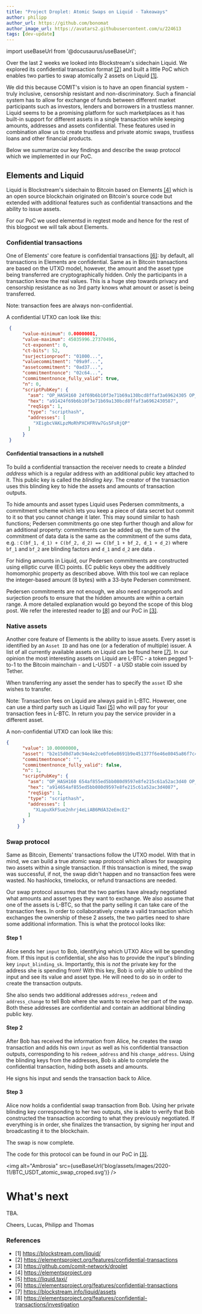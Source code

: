 ```yaml
---
title: "Project Droplet: Atomic Swaps on Liquid - Takeaways"
author: philipp
author_url: https://github.com/bonomat
author_image_url: https://avatars2.githubusercontent.com/u/224613
tags: [dev-update]
---
```


import useBaseUrl from '@docusaurus/useBaseUrl';



Over the last 2 weeks we looked into Blockstream's sidechain Liquid. 
We explored its confidential transaction format [[2]](https://elementsproject.org/features/confidential-transactions) and built a little PoC which enables two parties to swap atomically 2 assets on Liquid [[1]](https://blockstream.com/liquid/). 

<!--truncate-->


We did this because COMIT's vision is to have an open financial system - truly inclusive, censorship resistant and non-discriminatory. 
Such a financial system has to allow for exchange of funds between different market participants such as investors, lenders and borrowers in a trustless manner. 
Liquid seems to be a promising platform for such marketplaces as it has built-in support for different assets in a single transaction while keeping amounts, addresses and assets confidential. 
These features used in combination allow us to create trustless and private atomic swaps, trustless loans and other financial products.

Below we summarize our key findings and describe the swap protocol which we implemented in our PoC.


## Elements and Liquid

Liquid is Blockstream's sidechain to Bitcoin based on Elements [[4]](https://elementsproject.org) which is an open source blockchain originated on Bitcoin's source code but extended with additional features such as confidential transactions and the ability to issue assets.

For our PoC we used elementsd in regtest mode and hence for the rest of this blogpost we will talk about Elements. 

### Confidential transactions

One of Elements' core feature is confidential transactions [[6]](https://elementsproject.org/features/confidential-transactions): by default, all transactions in Elements are confidential. 
Same as in Bitcoin transactions are based on the UTXO model, however, the amount and the asset type being transferred are cryptographically hidden. 
Only the participants in a transaction know the real values. 
This is a huge step towards privacy and censorship resistance as no 3rd party knows what amount or asset is being transferred.

Note: transaction fees are always non-confidential.

A confidential UTXO can look like this:

```json
 {
      "value-minimum": 0.00000001,
      "value-maximum": 45035996.27370496,
      "ct-exponent": 0,
      "ct-bits": 52,
      "surjectionproof": "01000...",
      "valuecommitment": "09a9f...",
      "assetcommitment": "0ad37...",
      "commitmentnonce": "02c64...",
      "commitmentnonce_fully_valid": true,
      "n": 0,
      "scriptPubKey": {
        "asm": "OP_HASH160 24f69b6b10f3e71b69a130bcd8ffaf3a69624305 OP_EQUAL",
        "hex": "a91424f69b6b10f3e71b69a130bcd8ffaf3a6962430587",
        "reqSigs": 1,
        "type": "scripthash",
        "addresses": [
          "XEigbcVAKLpzMoRhPXCHFRVw7Gs5FsRjQP"
        ]
      }
 }

```

#### Confidential transactions in a nutshell

To build a confidential transaction the receiver needs to create a *blinded address* which is a regular address with an additional public key attached to it. This public key is called the *blinding key*. 
The creator of the transaction uses this blinding key to hide the assets and amounts of transaction outputs.

To hide amounts and asset types Liquid uses Pedersen commitments, a commitment scheme which lets you keep a piece of data secret but commit to it so that you cannot change it later. 
This may sound similar to hash functions; Pedersen commitments go one step further though and allow for an additional property: commitments can be added up, the sum of the commitment of data data is the same as the commitment of the sums data, e.g. : `C(bf_1, d_1) + C(bf_2, d_2) == C(bf_1 + bf_2, d_1 + d_2)` where `bf_1` and `bf_2` are blinding factors and `d_1` and `d_2` are data .

For hiding amounts in Liquid, our Pedersen commitments are constructed using elliptic curve (EC) points.
EC public keys obey the additively homomorphic property as described above. 
With this tool we can replace the integer-based amount (8 bytes) with a 33-byte Pedersen commitment.

Pedersen commitments are not enough, we also need rangeproofs and surjection proofs to ensure that the hidden amounts are within a certain range. 
A more detailed explanation would go beyond the scope of this blog post. 
We refer the interested reader to [[8]](https://elementsproject.org/features/confidential-transactions/investigation) and our PoC in [[3]](https://github.com/comit-network/droplet).

### Native assets

Another core feature of Elements is the ability to issue assets. 
Every asset is identified by an `Asset ID` and has one (or a federation of multiple) issuer. 
A list of all currently available assets on Liquid can be found here [[7]](https://blockstream.info/liquid/assets). 
In our opinion the most interesting assets on Liquid are L-BTC - a token pegged 1-to-1 to the Bitcoin mainchain - and L-USDT - a USD stable coin issued by Tether.

When transferring any asset the sender has to specify the `asset` ID she wishes to transfer.

Note: Transaction fees on Liquid are always paid in L-BTC. 
However, one can use a third party such as Liquid Taxi [[5]](https://liquid.taxi/) who will pay for your transaction fees in L-BTC. 
In return you pay the service provider in a different asset.

A non-confidential UTXO can look like this:

```json
{
      "value": 10.00000000,
      "asset": "b2e15d0d7a0c94e4e2ce0fe6e8691b9e451377f6e46e8045a86f7c4b5d4f0f23",
      "commitmentnonce": "",
      "commitmentnonce_fully_valid": false,
      "n": 1,
      "scriptPubKey": {
        "asm": "OP_HASH160 654af855ed5bb080d9597e8fe215c61a52ac3d40 OP_EQUAL",
        "hex": "a914654af855ed5bb080d9597e8fe215c61a52ac3d4087",
        "reqSigs": 1,
        "type": "scripthash",
        "addresses": [
          "XLapuXkFSue2nhrj4eLiAB6MdA32eEmcE2"
        ]
      }
    }

```

### Swap protocol

Same as Bitcoin, Elements' transactions follow the UTXO model. 
With that in mind, we can build a true atomic swap protocol which allows for swapping two assets within a single transaction. 
If this transaction is mined, the swap was successful, if not, the swap didn't happen and no transaction fees were wasted. 
No hashlocks, timelocks, or refund transactions are needed. 

Our swap protocol assumes that the two parties have already negotiated what amounts and asset types they want to exchange. We also assume that one of the assets is L-BTC, so that the party selling it can take care of the transaction fees. 
In order to collaboratively create a valid transaction which exchanges the ownership of these 2 assets, the two parties need to share some additional information. 
This is what the protocol looks like:

#### Step 1 

Alice sends her `input` to Bob, identifying which UTXO Alice will be spending from. 
If this input is confidential, she also has to provide the input's blinding key `input_blinding_sk`. 
Importantly, this is _not_ the private key for the address she is spending from! With this key, Bob is only able to unblind the input and see its value and asset type. 
He will need to do so in order to create the transaction outputs.

She also sends two additional addresses `address_redeem` and `address_change` to tell Bob where she wants to receive her part of the swap. 
Both these addresses are confidential and contain an additional blinding public key.

#### Step 2

After Bob has received the information from Alice, he creates the swap transaction and adds his own `input` as well as his confidential transaction outputs, corresponding to his `redeem_address` and his `change_address`. 
Using the blinding keys from the addresses, Bob is able to complete the confidential transaction, hiding both assets and amounts.

He signs his input and sends the transaction back to Alice.

#### Step 3

Alice now holds a confidential swap transaction from Bob. 
Using her private blinding key corresponding to her two outputs, she is able to verify that Bob constructed the transaction according to what they previously negotiated. 
If everything is in order, she finalizes the transaction, by signing her input and broadcasting it to the blockchain.

The swap is now complete.

The code for this protocol can be found in our PoC in [[3]](https://github.com/comit-network/droplet).

<img alt="Ambrosia" src={useBaseUrl('blog/assets/images/2020-11/BTC_USDT_atomic_swap_croped.svg')} />


# What's next
TBA.

Cheers,
Lucas, Philipp and Thomas

<!--truncate-->

### References

* [1] https://blockstream.com/liquid/
* [2] https://elementsproject.org/features/confidential-transactions
* [3] https://github.com/comit-network/droplet
* [4] https://elementsproject.org
* [5] https://liquid.taxi/
* [6] https://elementsproject.org/features/confidential-transactions
* [7] https://blockstream.info/liquid/assets
* [8] https://elementsproject.org/features/confidential-transactions/investigation


